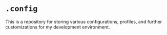 # `.config`

This is a repository for storing various configurations, profiles, and further customizations for my development environment.
